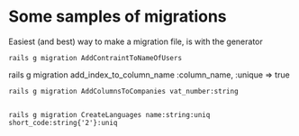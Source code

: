 # Some samples of migrations

Easiest (and best) way to make a migration file, is with the generator

    rails g migration AddContraintToNameOfUsers

rails g migration add_index_to_column_name :column_name, :unique => true




    rails g migration AddColumnsToCompanies vat_number:string


    rails g migration CreateLanguages name:string:uniq short_code:string{'2'}:uniq
